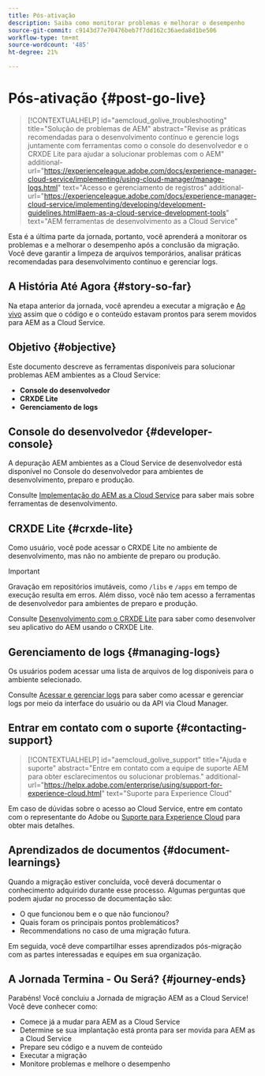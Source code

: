```yaml
---
title: Pós-ativação
description: Saiba como monitorar problemas e melhorar o desempenho
source-git-commit: c9143d77e70476beb7f7dd162c36aeda8d1be506
workflow-type: tm+mt
source-wordcount: '485'
ht-degree: 21%

---
```



# Pós-ativação {#post-go-live}

>[!CONTEXTUALHELP]
>id="aemcloud_golive_troubleshooting"
>title="Solução de problemas de AEM"
>abstract="Revise as práticas recomendadas para o desenvolvimento contínuo e gerencie logs juntamente com ferramentas como o console do desenvolvedor e o CRXDE Lite para ajudar a solucionar problemas com o AEM"
>additional-url="https://experienceleague.adobe.com/docs/experience-manager-cloud-service/implementing/using-cloud-manager/manage-logs.html" text="Acesso e gerenciamento de registros"
>additional-url="https://experienceleague.adobe.com/docs/experience-manager-cloud-service/implementing/developing/development-guidelines.html#aem-as-a-cloud-service-development-tools" text="AEM ferramentas de desenvolvimento as a Cloud Service"

Esta é a última parte da jornada, portanto, você aprenderá a monitorar os problemas e a melhorar o desempenho após a conclusão da migração. Você deve garantir a limpeza de arquivos temporários, analisar práticas recomendadas para desenvolvimento contínuo e gerenciar logs.

## A História Até Agora {#story-so-far}

Na etapa anterior da jornada, você aprendeu a executar a migração e [Ao vivo](/help/journey-migration/go-live.md) assim que o código e o conteúdo estavam prontos para serem movidos para AEM as a Cloud Service.

## Objetivo {#objective}

Este documento descreve as ferramentas disponíveis para solucionar problemas AEM ambientes as a Cloud Service:

* **Console do desenvolvedor**
* **CRXDE Lite**
* **Gerenciamento de logs**

## Console do desenvolvedor {#developer-console}

A depuração AEM ambientes as a Cloud Service de desenvolvedor está disponível no Console do desenvolvedor para ambientes de desenvolvimento, preparo e produção.

Consulte [Implementação do AEM as a Cloud Service](/help/implementing/developing/introduction/development-guidelines.md#aem-as-a-cloud-service-development-tools) para saber mais sobre ferramentas de desenvolvimento.

## CRXDE Lite {#crxde-lite}

Como usuário, você pode acessar o CRXDE Lite no ambiente de desenvolvimento, mas não no ambiente de preparo ou produção.

>[!IMPORTANT]
>Gravação em repositórios imutáveis, como `/libs` e `/apps` em tempo de execução resulta em erros. Além disso, você não tem acesso a ferramentas de desenvolvedor para ambientes de preparo e produção.

Consulte [Desenvolvimento com o CRXDE Lite](/help/implementing/developing/tools/crxde.md) para saber como desenvolver seu aplicativo do AEM usando o CRXDE Lite.

## Gerenciamento de logs {#managing-logs}

Os usuários podem acessar uma lista de arquivos de log disponíveis para o ambiente selecionado.

Consulte [Acessar e gerenciar logs](/help/implementing/cloud-manager/manage-logs.md) para saber como acessar e gerenciar logs por meio da interface do usuário ou da API via Cloud Manager.

## Entrar em contato com o suporte {#contacting-support}

>[!CONTEXTUALHELP]
>id="aemcloud_golive_support"
>title="Ajuda e suporte"
>abstract="Entre em contato com a equipe de suporte AEM para obter esclarecimentos ou solucionar problemas."
>additional-url="https://helpx.adobe.com/enterprise/using/support-for-experience-cloud.html" text="Suporte para Experience Cloud"

Em caso de dúvidas sobre o acesso ao Cloud Service, entre em contato com o representante do Adobe ou [Suporte para Experience Cloud](https://helpx.adobe.com/enterprise/using/support-for-experience-cloud.html) para obter mais detalhes.

## Aprendizados de documentos {#document-learnings}

Quando a migração estiver concluída, você deverá documentar o conhecimento adquirido durante esse processo. Algumas perguntas que podem ajudar no processo de documentação são:

* O que funcionou bem e o que não funcionou?
* Quais foram os principais pontos problemáticos?
* Recommendations no caso de uma migração futura.

Em seguida, você deve compartilhar esses aprendizados pós-migração com as partes interessadas e equipes em sua organização.

## A Jornada Termina - Ou Será? {#journey-ends}

Parabéns! Você concluiu a Jornada de migração AEM as a Cloud Service! Você deve conhecer como:

* Comece já a mudar para AEM as a Cloud Service
* Determine se sua implantação está pronta para ser movida para AEM as a Cloud Service
* Prepare seu código e a nuvem de conteúdo
* Executar a migração
* Monitore problemas e melhore o desempenho
